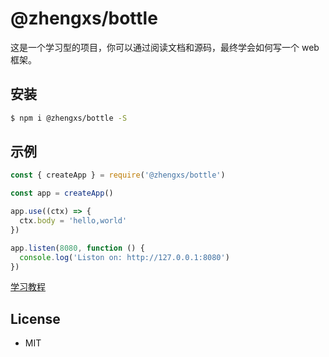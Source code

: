 # @zhengxs/bottle

这是一个学习型的项目，你可以通过阅读文档和源码，最终学会如何写一个 web 框架。

## 安装

```bash
$ npm i @zhengxs/bottle -S
```

## 示例

```javascript
const { createApp } = require('@zhengxs/bottle')

const app = createApp()

app.use((ctx) => {
  ctx.body = 'hello,world'
})

app.listen(8080, function () {
  console.log('Liston on: http://127.0.0.1:8080')
})
```

[学习教程](./docs/README.md)

## License

- MIT
